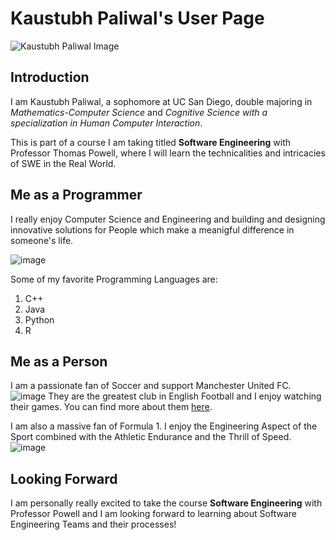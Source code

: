 # Kaustubh Paliwal's User Page

![Kaustubh Paliwal Image](https://github.com/KaustubhPaliwal/CSE110Lab1/assets/122563165/c0a39349-2d06-4383-92c8-a9cb77557299)


## Introduction
I am Kaustubh Paliwal, a sophomore at UC San Diego, double majoring in *Mathematics-Computer Science* and *Cognitive Science
with a specialization in Human Computer Interaction*.

This is part of a course I am taking titled **Software Engineering**
with Professor Thomas Powell, where I will learn the technicalities and intricacies of SWE in the Real World.

## Me as a Programmer

I really enjoy Computer Science and Engineering and building and designing innovative solutions for People which make
a meanigful difference in someone's life.

![image](https://github.com/KaustubhPaliwal/CSE110Lab1/assets/122563165/0ae01a1b-1700-4ee9-84f1-e124c5a512ab)


Some of my favorite Programming Languages are:
1. C++
2. Java
3. Python
4. R

## Me as a Person

I am a passionate fan of Soccer and support Manchester United FC. ![image](https://github.com/KaustubhPaliwal/CSE110Lab1/assets/122563165/d8b6d74c-3bbd-444d-a579-7d62e54ae68b)
 They are the greatest club in English Football and 
I enjoy watching their games. You can find more about them [here](https://www.manutd.com/).

I am also a massive fan of Formula 1. I enjoy the Engineering Aspect of the Sport combined with the Athletic Endurance and the Thrill of Speed.
![image](https://github.com/KaustubhPaliwal/CSE110Lab1/assets/122563165/7c5db4a3-5ea7-48a3-b865-9aa96786f285)

## Looking Forward

I am personally really excited to take the course **Software Engineering** with Professor Powell and I am looking forward
to learning about Software Engineering Teams and their processes!
